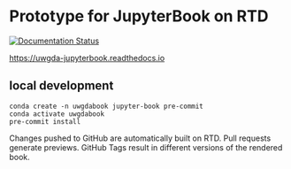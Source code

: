 # Prototype for JupyterBook on RTD

[![Documentation Status](https://readthedocs.org/projects/uwgda-jupyterbook/badge/?version=latest)](https://uwgda-jupyterbook.readthedocs.io/en/latest/?badge=latest)

https://uwgda-jupyterbook.readthedocs.io

## local development
```
conda create -n uwgdabook jupyter-book pre-commit
conda activate uwgdabook
pre-commit install
```

Changes pushed to GitHub are automatically built on RTD. Pull requests generate previews. GitHub Tags result in different versions of the rendered book.
